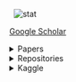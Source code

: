 <p>&nbsp;
  <img src="https://github-readme-stats.vercel.app/api?username=yeonghyeon&show_icons=true" alt="stat" />
<!--   <img src="https://streak-stats.demolab.com/?user=YeongHyeon" alt="stat" /> -->
</p> 
  
<a href="https://scholar.google.com/citations?user=cZq6j0MAAAAJ&hl=en">Google Scholar</a>  

<details>
  <summary>Papers</summary>  

#### SCIE
* [2023] Boost-up Efficiency of Defective Solar Panel Detection with Pre-trained Attention Recycling [<a href="https://ieeexplore.ieee.org/document/10065567">paper</a>]  
* [2022] Efficient Non-Compression Auto-Encoder for Driving Noise-Based Road Surface Anomaly Detection</a> [<a href="https://doi.org/10.1002/tee.23672">paper</a>]  
* [2020] Anomaly Detection in Particulate Matter Sensor using Hypothesis Pruning Generative Adversarial Network [<a href="https://onlinelibrary.wiley.com/doi/full/10.4218/etrij.2020-0052">paper</a>]  
* [2020] The CNN-based Coronary Occlusion Site Localization with Effective Preprocessing Method [<a href="https://onlinelibrary.wiley.com/doi/abs/10.1002/tee.23225">paper</a>]  
* [2019] Preprocessing Method for Performance Enhancement in CNN-based STEMI Detection from 12-lead ECG [<a href="https://ieeexplore.ieee.org/abstract/document/8771175">paper</a>]  
* [2019] Arrhythmia detection in electrocardiogram based on recurrent neural network encoder–decoder with Lyapunov exponent [<a href="https://onlinelibrary.wiley.com/doi/abs/10.1002/tee.22927">paper</a>]  
* [2018] Fast Adaptive RNN Encoder–Decoder for Anomaly Detection in SMD Assembly Machine [<a href="https://www.mdpi.com/1424-8220/18/10/3573">paper</a>]  
  
#### International Conference
* [2023] Recycling for Recycling: RoI Cropping by Recycling a Pre-trained Attention Mechanism for Accurate Classification of Recyclables [<a href="">paper</a>][<a href="">slide</a>]  
* [2023] Frequency of Interest-based Noise Attenuation Method to Improve Anomaly Detection Performance [<a href="https://ieeexplore.ieee.org/document/10066697">paper</a>][<a href="">slide</a>]  
* [2022] Attention! Is Recycling Artificial Neural Network Effective for Maintaining Renewable Energy Efficiency? [<a href="https://ieeexplore.ieee.org/document/9750784">paper</a>][<a href="">slide</a>]  
* [2021] Non-Compression Auto-Encoder for Detecting Road Surface Abnormality via Vehicle Driving Noise [<a href="https://ieeexplore.ieee.org/document/9768853">paper</a>][<a href="">poster</a>]  
* [2021] Design of Cost-Effective Auto-Encoder for Electric Motor Anomaly Detection in Resource Constrained Edge Device [<a href="https://ieeexplore.ieee.org/document/9645739">paper</a>][<a href="">poster</a>]  
  
#### Domestic Conference
* [2023] 재활용품 분류 자동화 효율증대를 위한 어텐션 메커니즘 기반 객체분할 방법 [<a href="">paper</a>][<a href="">poster</a>]  
* [2023] 단안 영상 깊이 추정을 활용하는 객체 변환 합성 [<a href="">paper</a>][<a href="">poster</a>]  
* [2023] 양방향 스타일 변환 네트워크를 사용하는 비지도 학습 기반의 도메인 간 영상 변환 [<a href="">paper</a>][<a href="">poster</a>]  
* [2023] Contrastive learning 에서 positive sample 의 선정에 대한 기법 [<a href="">paper</a>][<a href="">poster</a>]  
* [2022] Latent Vector Expansion using Autoencoder for Anomaly Detection [<a href="https://arxiv.org/abs/2201.01416">paper</a>][<a href="">poster</a>]  
* [2022] Noise Reduction and Driving Event Extraction Method for Performance Improvement on Driving Noise-based Surface Anomaly Detection [<a href="https://arxiv.org/abs/2112.07214">paper</a>][<a href="">poster</a>]  
* [2022] Attention 기반의 이상 부위 자동 labeling 기법 (Attention-based Automatic Labeling Method for Anomaly Area) [<a href="">paper</a>][<a href="">poster</a>]  
* [2021] Anomaly Detection Based on Multiple-Hypothesis Autoencoder [<a href="https://arxiv.org/abs/2107.08790">paper</a>][<a href="">poster</a>]  
* [2021] Self-Weighted Ensemble Method to Adjust the Influence of Individual Models based on Reliability [<a href="https://arxiv.org/abs/2104.04120">paper</a>][<a href="">poster</a>]  

#### arXiv
* [2022] Frequency of Interest-based Noise Attenuation Method to Improve Anomaly Detection Performance [<a href="https://arxiv.org/abs/2210.11068">paper</a>][<a href="">poster</a>]  
* [2018] Comparison of RNN Encoder-Decoder Models for Anomaly Detection [<a href="https://arxiv.org/abs/1807.06576">paper</a>][<a href="">poster</a>]  
</details>

<details>
  <summary>Repositories</summary>  

```
Repositories  
│
├── TensorFlow 
│    ├── Publications (Sorted by year in ascending order)
│    │    ├── Preprocessing Method for Performance Enhancement in CNN-based STEMI Detection from 12-lead ECG
│    │    │    ├── IEEE Access (2019): https://ieeexplore.ieee.org/abstract/document/8771175
│    │    │    └── Source: https://github.com/YeongHyeon/Preprocessing-Method-for-STEMI-Detection
│    │    ├── Arrhythmia detection in electrocardiogram based on recurrent neural network encoder–decoder with Lyapunov exponent
│    │    │    ├── IEEJ (2018): https://onlinelibrary.wiley.com/doi/abs/10.1002/tee.22927
│    │    │    └── Source: https://github.com/YeongHyeon/Arrhythmia_Detection_RNN_and_Lyapunov
│    │    └── Fast Adaptive RNN Encoder–Decoder for Anomaly Detection in SMD Assembly Machine
│    │         ├── MDPI (2018): https://www.mdpi.com/1424-8220/18/10/3573
│    │         └── Source: https://github.com/YeongHyeon/FARED_for_Anomaly_Detection
│    │  
│    ├── Discriminative Model
│    │    ├── Series Inception
│    │    │    ├── Inception: https://github.com/YeongHyeon/Inception_Simplified-TF2
│    │    │    └── XCeption: https://github.com/YeongHyeon/XCeption-TF2
│    │    ├── Series Residual
│    │    │    ├── ResNet: https://github.com/YeongHyeon/ResNet-TF2
│    │    │    ├── ResNeXt: https://github.com/YeongHyeon/ResNeXt-TF2
│    │    │    ├── WRN: https://github.com/YeongHyeon/WideResNet_WRN-TF2
│    │    │    ├── ResNeSt: https://github.com/YeongHyeon/ResNeSt-TF2
│    │    │    └── ReXNet: https://github.com/YeongHyeon/ReXNet-TF2
│    │    ├── Series Bayesian / Gaussian
│    │    │    └── SWA-Gaussian: https://github.com/YeongHyeon/SWA-Gaussian-TF2
│    │    ├── Series Graph
│    │    │    └── PIPGCN: https://github.com/YeongHyeon/PIPGCN-TF2
│    │    └── Ohters
│    │         ├── SE-Net: https://github.com/YeongHyeon/SENet-Simple
│    │         ├── SK-Net: https://github.com/YeongHyeon/SKNet-TF2
│    │         ├── GhostNet: https://github.com/YeongHyeon/GhostNet
│    │         ├── Network-in-Network: https://github.com/YeongHyeon/Network-in-Network-TF2
│    │         ├── Shake-Shake Regularization: https://github.com/YeongHyeon/Shake-Shake
│    │         ├── MNIST Attention Map: https://github.com/YeongHyeon/MNIST_AttentionMap
│    │         └── MLP-Mixer: https://github.com/YeongHyeon/MLP-Mixer-TF2
│    │    
│    ├── Generative Model
│    │    ├── Generals
│    │    │    ├── GAN: https://github.com/YeongHyeon/GAN-TF
│    │    │    ├── WGAN: https://github.com/YeongHyeon/WGAN-TF
│    │    │    ├── CGAN: https://github.com/YeongHyeon/CGAN-TF
│    │    │    ├── Normalizing Flow: https://github.com/YeongHyeon/Normalizing-Flow-TF2
│    │    │    └── Transformer: https://github.com/YeongHyeon/Transformer-TF2
│    │    ├── Anomaly Detection
│    │    │    ├── CVAE (Convolution & Variational): https://github.com/YeongHyeon/CVAE-AnomalyDetection
│    │    │    ├── GANomaly: https://github.com/YeongHyeon/GANomaly-TF
│    │    │    ├── Skip-GANomaly: https://github.com/YeongHyeon/Skip-GANomaly
│    │    │    ├── ConAD: https://github.com/YeongHyeon/ConAD
│    │    │    ├── MemAE: https://github.com/YeongHyeon/MemAE
│    │    │    ├── f-AnoGAN: https://github.com/YeongHyeon/f-AnoGAN-TF
│    │    │    ├── DGM: https://github.com/YeongHyeon/DGM-TF
│    │    │    └── ADAE: https://github.com/YeongHyeon/ADAE-TF
│    │    └── Special Purpose
│    │         ├── SRCNN: https://github.com/YeongHyeon/Super-Resolution_CNN
│    │         ├── Context-Encoder: https://github.com/YeongHyeon/Context-Encoder
│    │         └── Sequence-Autoencoder: https://github.com/YeongHyeon/Sequence-Autoencoder
│    │    
│    └── Additional Methods
│         ├── SGDR: https://github.com/YeongHyeon/ResNet-with-SGDR-TF2
│         ├── Learning rate WarmUp: https://github.com/YeongHyeon/ResNet-with-LRWarmUp-TF2
│         └── ArcFace: https://github.com/YeongHyeon/ArcFace-TF2
│
└── PyTorch
     ├── Discriminative Model
     │    └── Ohters
     │         ├── MLP-Mixer: https://github.com/YeongHyeon/MLP-Mixer-PyTorch
     │         └── GhostNet: https://github.com/YeongHyeon/GhostNet-PyTorch
     └── Generative Model
          ├── Anomaly Detection
          │    ├── CVAE (Convolution & Variational): https://github.com/YeongHyeon/CVAE-AnomalyDetection-PyTorch
          │    ├── GANomaly: https://github.com/YeongHyeon/GANomaly-PyTorch
          │    ├── ConAD: https://github.com/YeongHyeon/ConAD-PyTorch
          │    └── RIAD: https://github.com/YeongHyeon/RIAD-PyTorch
          └── Special Purpose
               └── SRCNN: https://github.com/YeongHyeon/Super-Resolution_CNN-PyTorch
```
</details>

<details>
  <summary>Kaggle</summary>  

#### Notebooks Expert <a href="https://www.kaggle.com/yeonghyeon/notebooks">:mortar_board:</a>
* :3rd_place_medal: <a href="https://www.kaggle.com/yeonghyeon/riiid-step-by-step-guide-for-beginner-eda-pytorch">Riiid! step by step guide for Beginner/EDA/PyTorch</a> @ Riiid Answer Correctness Prediction   
* :3rd_place_medal: <a href="https://www.kaggle.com/yeonghyeon/easy-to-run-keras-full-package-including-eda">Easy to run, Keras Full Package! (including EDA)</a> @ [T-Academy X KaKr] 성인 인구조사 소득 예측 대회  
* :3rd_place_medal: <a href="https://www.kaggle.com/yeonghyeon/shopee-easy-to-run">Shopee, Easy to Run!</a> @ Shopee - Price Match Guarantee  
* :3rd_place_medal: <a href="https://www.kaggle.com/yeonghyeon/seti-step-by-step-guide-for-beginner-eda-tf">SETI, step by step guide for Beginner/EDA/TF</a> @ SETI Breakthrough Listen - E.T. Signal Search  
* :3rd_place_medal:	<a href="https://www.kaggle.com/yeonghyeon/convert-dicom-to-numpy-array-super-simple">Convert DICOM to Numpy Array (Super Simple)</a> @ RSNA-MICCAI Brain Tumor Radiogenomic Classification  
* :satisfied:	<a href="https://www.kaggle.com/yeonghyeon/step-by-step-mnist-full-package-eda-tensorflow">Step-by-Step MNIST | Full Package, EDA, TensorFlow</a> @ Digit Recognizer  
* :satisfied:	<a href="https://www.kaggle.com/yeonghyeon/step-by-step-herbarium-2021">Step-by-Step, Herbarium 2021!</a> @ Herbarium 2021 - Half-Earth Challenge - FGVC8  

#### Datasets
* :satisfied:	<a href="https://www.kaggle.com/yeonghyeon/rsnamiccai-btrc2021">RSNA-MICCAI BTRC2021</a> @ RSNA-MICCAI Brain Tumor Radiogenomic Classification  
</details>
